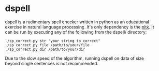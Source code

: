 dspell
======

dspell is a rudimentary spell checker written in python as an 
educational exercise in natural language processing. It's only 
dependency is the [nltk][]. It can be run by executing any of 
the following from the dspell/ directory:

    ./sp_correct.py str "your string to correct"
    ./sp_correct.py file /path/to/your/file
    ./sp_correct.py dir /path/to/your/dir

Due to the slow speed of the algorithm, running dspell on data 
of size beyond single sentences is not recommended.

[nltk]: http://nltk.org/
